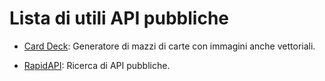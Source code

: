 # Lista di utili API pubbliche

- [Card Deck](https://deckofcardsapi.com/): Generatore di mazzi di carte con immagini anche vettoriali.

- [RapidAPI](https://rapidapi.com/): Ricerca di API pubbliche.
